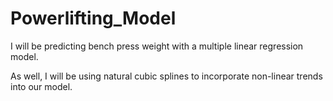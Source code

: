 # Powerlifting_Model
I will be predicting bench press weight with a multiple linear regression model. 



As well, I will be using natural cubic splines to incorporate non-linear trends into our model.
